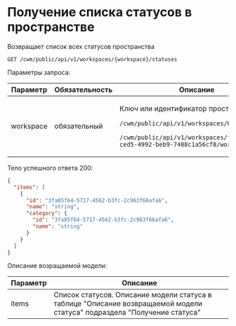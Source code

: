 # Получение списка статусов в пространстве

Возвращает список всех статусов пространства

`GET /cwm/public/api/v1/workspaces/{workspace}/statuses`

Параметры запроса:

| Параметр  | Обязательность | Описание                                                                                                                                                                                                  |
| --------- | -------------- | --------------------------------------------------------------------------------------------------------------------------------------------------------------------------------------------------------- |
| workspace | обязательный   | <p>Ключ или идентификатор пространства</p><p><code>/cwm/public/api/v1/workspaces/KEY/workitems</code></p><p><code>/cwm/public/api/v1/workspaces/f5ce1753-ced5-4992-beb9-7408c1a56cf8/workitems</code></p> |

Тело успешного ответа 200:

```json
{
  "items": [
    {
      "id": "3fa85f64-5717-4562-b3fc-2c963f66afa6",
      "name": "string",
      "category": {
        "id": "3fa85f64-5717-4562-b3fc-2c963f66afa6",
        "name": "string"
      }
    }
  ]
}
```

Описание возращаемой модели:

| Параметр | Описание                                                                                                                 |
| -------- | ------------------------------------------------------------------------------------------------------------------------ |
| items    | Список статусов. Описание модели статуса в таблице "Описание возвращаемой модели статуса" подраздела "Получение статуса" |
